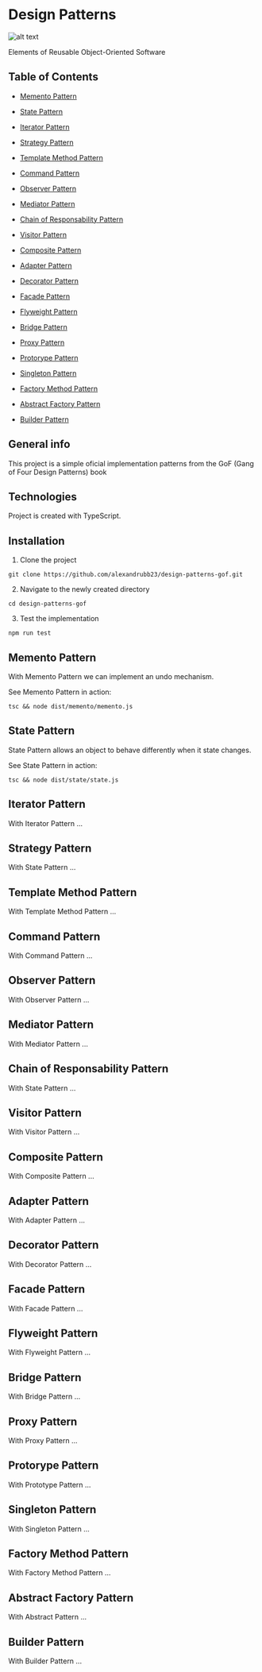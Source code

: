 # Design Patterns

![alt text](https://github.com/alexandrubb23/design-patterns-gof/blob/master/preview.jpeg?raw=true)

Elements of Reusable Object-Oriented Software

## Table of Contents

- [Memento Pattern](#memento-pattern)
- [State Pattern](#state-pattern)
- [Iterator Pattern](#iterator-pattern)
- [Strategy Pattern](#strategi-pattern)
- [Template Method Pattern](#template-method-pattern)
- [Command Pattern](#command-pattern)
- [Observer Pattern](#objserver-pattern)
- [Mediator Pattern](#mediator-pattern)
- [Chain of Responsability Pattern](#chain-of-responsability-pattern)
- [Visitor Pattern](#visitor-pattern)

- [Composite Pattern](#composite-pattern)
- [Adapter Pattern](#adapter-pattern)
- [Decorator Pattern](#decorator-pattern)
- [Facade Pattern](#facade-pattern)
- [Flyweight Pattern](#flyweight-pattern)
- [Bridge Pattern](#bridge-pattern)
- [Proxy Pattern](#proxy-pattern)

- [Protorype Pattern](#prototype-pattern)
- [Singleton Pattern](#singleton-pattern)
- [Factory Method Pattern](#factory-method-pattern)
- [Abstract Factory Pattern](#abstract-factory-pattern)
- [Builder Pattern](#builder-pattern)

## General info

This project is a simple oficial implementation patterns from the GoF (Gang of Four Design Patterns) book

## Technologies

Project is created with TypeScript.

## Installation

1. Clone the project

```
git clone https://github.com/alexandrubb23/design-patterns-gof.git
```

2. Navigate to the newly created directory

```
cd design-patterns-gof
```

3. Test the implementation

```
npm run test
```

## Memento Pattern

With Memento Pattern we can implement an undo mechanism.

See Memento Pattern in action:

```
tsc && node dist/memento/memento.js
```

## State Pattern

State Pattern allows an object to behave differently when it state changes.

See State Pattern in action:

```
tsc && node dist/state/state.js
```

## Iterator Pattern

With Iterator Pattern ...

## Strategy Pattern

With State Pattern ...

## Template Method Pattern

With Template Method Pattern ...

## Command Pattern

With Command Pattern ...

## Observer Pattern

With Observer Pattern ...

## Mediator Pattern

With Mediator Pattern ...

## Chain of Responsability Pattern

With State Pattern ...

## Visitor Pattern

With Visitor Pattern ...

## Composite Pattern

With Composite Pattern ...

## Adapter Pattern

With Adapter Pattern ...

## Decorator Pattern

With Decorator Pattern ...

## Facade Pattern

With Facade Pattern ...

## Flyweight Pattern

With Flyweight Pattern ...

## Bridge Pattern

With Bridge Pattern ...

## Proxy Pattern

With Proxy Pattern ...

## Protorype Pattern

With Prototype Pattern ...

## Singleton Pattern

With Singleton Pattern ...

## Factory Method Pattern

With Factory Method Pattern ...

## Abstract Factory Pattern

With Abstract Pattern ...

## Builder Pattern

With Builder Pattern ...
